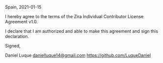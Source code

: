 Spain, 2021-01-15

I hereby agree to the terms of the Zira Individual Contributor License
Agreement v1.0.

I declare that I am authorized and able to make this agreement and sign this
declaration.

Signed,

Daniel Luque danielluque14@gmail.com https://github.com/LuqueDaniel
